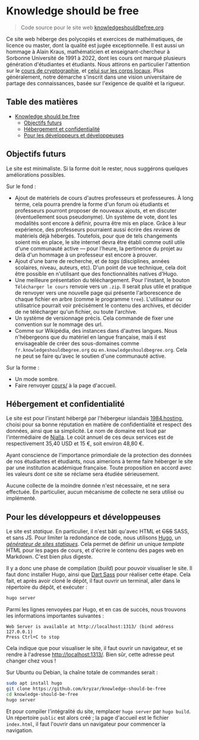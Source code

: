 # Knowledge should be free

> Code source pour le site web
[knowledgeshouldbefree.org](https://knowledgeshouldbefree.org).

Ce site web héberge des polycopiés et exercices de mathématiques, de licence ou
master, dont la qualité est jugée exceptionnelle. Il est aussi un hommage à
Alain Kraus, mathématicien et enseignant-chercheur à Sorbonne Université de
1991 à 2022, dont les cours ont marqué plusieurs génération d'étudiantes et
étudiants. Nous attirons en particulier l'attention sur le [cours de
cryptographie](https://knowledgeshouldbefree.org/cours/crypto-2021-m1/), et
[celui sur les corps
locaux](https://knowledgeshouldbefree.org/cours/corps_locaux-2000-m2/). Plus
généralement, notre démarche s'inscrit dans une vision universitaire de partage
des connaissances, basée sur l'exigence de qualité et la rigueur.

## Table des matières

* [Knowledge should be free](#knowledge-should-be-free)
   * [Objectifs futurs](#objectifs-futurs)
   * [Hébergement et confidentialité](#hébergement-et-confidentialité)
   * [Pour les développeurs et développeuses](#pour-les-développeurs-et-développeuses)

<!-- Created by https://github.com/ekalinin/github-markdown-toc -->

## Objectifs futurs

Le site est minimaliste. Si la forme doit le rester, nous suggérons quelques
améliorations possibles.

Sur le fond :

- Ajout de matériels de cours d'autres professeurs et professeures. À long
terme, cela pourra prendre la forme d'un forum où étudiants et professeurs
pourront proposer de nouveaux ajouts, et en discuter (éventuellement sous
pseudonyme). Un système de vote, dont les modalités sont encore à définir,
pourra être mis en place. Grâce à leur expérience, des professeurs pourraient
aussi écrire des *reviews* de matériels déjà hébergés. Toutefois, pour que de
tels changements soient mis en place, le site internet devra être établi comme
outil utile d'une communauté active — pour l'heure, la pertinence du projet au
delà d'un hommage à un professeur est encore à prouver.
- Ajout d'une barre de recherche, et de *tags* (disciplines, années scolaires,
niveau, auteurs, etc). D'un point de vue technique, cela doit être possible en
n'utilisant que des fonctionnalités natives d'Hugo.
- Une meilleure présentation du téléchargement. Pour l'instant, le bouton
`Télécharger le cours` renvoie vers un `.zip`. Il serait plus utile et pratique
de renvoyer vers une nouvelle page qui présente l'arborescence de chaque
fichier en arbre (comme le programme `tree`). L'utilisateur ou utilisatrice
pourrait voir précisément le contenu des archives, et décider de ne télécharger
qu'un fichier, ou toute l'archive.
- Un système de versionnage précis. Cela commande de fixer une convention sur
le nommage des url.
- Comme sur Wikipédia, des instances dans d'autres langues. Nous n'hébergeons
que du matériel en langue française, mais il est envisageable de créer des
sous-domaines comme `fr.knowledgeshouldbegree.org` ou
`en.knowledgeshouldbegree.org`. Cela ne peut se faire qu'avec le soutien d'une
communauté active.

Sur la forme :
- Un mode sombre.
- Faire renvoyer [cours/](https://knowledgeshouldbefree.org/cours/) à la page
d'accueil.

## Hébergement et confidentialité

Le site est pour l'instant hébergé par l'hébergeur islandais
[1984.hosting](https://1984.hosting/), choisi pour sa bonne réputation en
matière de confidentialité et respect des données, ainsi que sa simplicité. Le
nom de domaine est loué par l'intermédiaire de [Njalla](https://njal.la/). Le
coût annuel de ces deux services est de respectivement 35,40 USD et 15 €, soit
environ 48,80 €.

Ayant conscience de l'importance primordiale de la protection des données de
nos étudiantes et étudiants, nous aimerions à terme faire héberger le site par
une institution académique française. Toute proposition en accord avec les
valeurs dont ce site se réclame sera étudiée sérieusement.

Aucune collecte de la moindre donnée n'est nécessaire, et ne sera effectuée. En
particulier, aucun mécanisme de collecte ne sera utilisé ou implémenté.

## Pour les développeurs et développeuses

Le site est *statique*. En particulier, il n'est bâti qu'avec HTML et ~~CSS~~
SASS, et sans JS. Pour limiter la redondance de code, nous utilisons
[Hugo](https://gohugo.io/), un [*générateur de sites
statiques*](https://jamstack.org/generators/). Cela permet de définir un unique
*template* HTML pour les pages de cours, et d'écrire le contenu des pages web
en Markdown. C'est bien plus digeste.

Il y a donc une phase de compilation (*build*) pour pouvoir visualiser le site.
Il faut donc installer Hugo, ainsi que [Dart
Sass](https://gohugo.io/functions/css/sass/#dart-sass) pour réaliser cette
étape. Cela fait, et après avoir cloné le dépôt, il faut ouvrir un terminal,
aller dans le répertoire du dépôt, et exécuter :

```sh
hugo server
```

Parmi les lignes renvoyées par Hugo, et en cas de succès, nous trouvons les
informations importantes suivantes :

```
Web Server is available at http://localhost:1313/ (bind address 127.0.0.1) 
Press Ctrl+C to stop
```

Cela indique que pour visualiser le site, il faut ouvrir un navigateur, et se
rendre à l'adresse [http://localhost:1313/](http://localhost:1313/). Bien sûr,
cette adresse peut changer chez vous !

Sur Ubuntu ou Debian, la chaîne totale de commandes serait :

```sh
sudo apt install hugo
git clone https://github.com/kryzar/knowledge-should-be-free
cd knowledge-should-be-free
hugo server
```

Et pour compiler l'intégralité du site, remplacer `hugo server` par `hugo
build`. Un répertoire `public` est alors créé ; la page d'accueil est le
fichier `index.html`, il faut l'ouvrir dans un navigateur pour commencer la
navigation.
